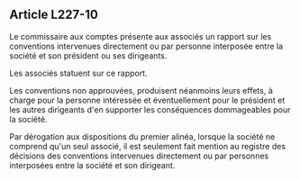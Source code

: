 Article L227-10
----
Le commissaire aux comptes présente aux associés un rapport sur les conventions
intervenues directement ou par personne interposée entre la société et son
président ou ses dirigeants.

Les associés statuent sur ce rapport.

Les conventions non approuvées, produisent néanmoins leurs effets, à charge pour
la personne intéressée et éventuellement pour le président et les autres
dirigeants d'en supporter les conséquences dommageables pour la société.

Par dérogation aux dispositions du premier alinéa, lorsque la société ne
comprend qu'un seul associé, il est seulement fait mention au registre des
décisions des conventions intervenues directement ou par personnes interposées
entre la société et son dirigeant.
